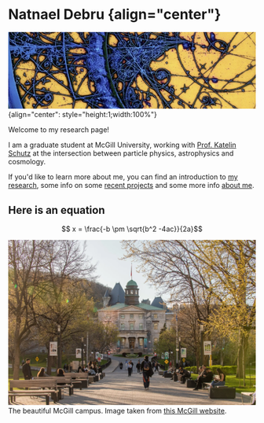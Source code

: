 # Natnael Debru {align="center"}


![](./media/particles.jpg "particles"){align="center": style="height:1;width:100%"}

Welcome to my research page!

I am a graduate student at McGill University, working with [Prof. Katelin Schutz](https://katelinschutz.com/) at the intersection between particle physics, astrophysics and cosmology.

If you'd like to learn more about me, you can find an introduction to [my research](./research/index.md), some info on some [recent projects](./projects/index.md) and some more info [about me](./about/index.md).

## Here is an equation

$$ x = \frac{-b \pm \sqrt{b^2 -4ac}}{2a}$$


[![McGill](./media/mcgill.webp "McGill Campus")](https://en.wikipedia.org/wiki/Crab_Nebula#)
The beautiful McGill campus. Image taken from [this McGill website](https://reporter.mcgill.ca/mcgill-ranks-among-worlds-best-universities-in-qs-rankings-by-subject/).